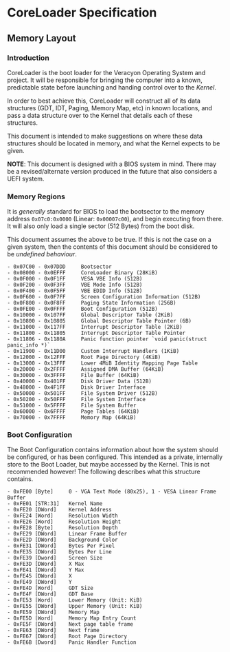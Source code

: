 
# CoreLoader Specification
## Memory Layout 
### Introduction

CoreLoader is the boot loader for the Veracyon Operating System and project. It will be responsible for bringing the computer into a known, predictable state before launching and handing control over to the *Kernel*.

In order to best achieve this, CoreLoader will construct all of its data structures (GDT, IDT, Paging, Memory Map, etc) in known locations, and pass a data structure over to the Kernel that details each of these structures.

This document is intended to make suggestions on where these data structures should be located in memory, and what the Kernel expects to be given.

**NOTE**: This document is designed with a BIOS system in mind. There may be a revised/alternate version produced in the future that also considers a UEFI system.

### Memory Regions

It is *generally* standard for BIOS to load the bootsector to the memory address `0x07c0:0x0000` (Linear: `0x00007c00`), and begin executing from there. It will also only load a single sector (512 Bytes) from the boot disk.

This document assumes the above to be true. If this is not the case on a given system, then the contents of this document should be considered to be *undefined behaviour*.

	- 0x07C00 - 0x07DDD		Bootsector
	- 0x08000 - 0x0EFFF		CoreLoader Binary (28KiB)
	- 0x0F000 - 0x0F1FF		VESA VBE Info (512B)
	- 0x0F200 - 0x0F3FF		VBE Mode Info (512B)
	- 0x0F400 - 0x0F5FF		VBE EDID Info (512B)
	- 0x0F600 - 0x0F7FF		Screen Configuration Information (512B)
	- 0x0F800 - 0x0F8FF		Paging State Information (256B)
	- 0x0FE00 - 0x0FFFF		Boot Configuration (512B)		
	- 0x10000 - 0x107FF		Global Descriptor Table (2KiB)
	- 0x10800 - 0x10805		Global Descriptor Table Pointer (6B)
	- 0x11000 - 0x117FF		Interrupt Descriptor Table (2KiB)
	- 0x11800 - 0x11805		Interrupt Descriptor Table Pointer
	- 0x11806 - 0x1180A     Panic function pointer `void panic(struct panic_info *)`
	- 0x11900 - 0x11D00		Custom Interrupt Handlers (1KiB)
	- 0x12000 - 0x12FFF		Root Page Directory (4KiB)
	- 0x13000 - 0x13FFF		Lower 4MiB Identity Mapping Page Table
	- 0x20000 - 0x2FFFF		Assigned DMA Buffer (64KiB)
	- 0x30000 - 0x3FFFF		File Buffer (64KiB)
	- 0x40000 - 0x401FF		Disk Driver Data (512B)
	- 0x48000 - 0x4F1FF		Disk Driver Interface
	- 0x50000 - 0x501FF		File System Driver (512B)
	- 0x50200 - 0x50FFF		File System Interface
	- 0x51000 - 0x5FFFF		File System Buffer
	- 0x60000 - 0x6FFFF		Page Tables (64KiB)
	- 0x70000 - 0x7FFFF		Memory Map (64KiB)

### Boot Configuration

The Boot Configuration contains information about how the system should be configured,
or has been configured. This intended as a private, internally store to the Boot Loader,
but maybe accessed by the Kernel. This is not recommended however! The following describes what this structure contains.

	- 0xFE00 [Byte]		0 - VGA Text Mode (80x25), 1 - VESA Linear Frame Buffer
	- 0xFE01 [STR:31]	Kernel Name
	- 0xFE20 [DWord]	Kernel Address
	- 0xFE24 [Word]		Resolution Width
	- 0xFE26 [Word]		Resolution Height
	- 0xFE28 [Byte]		Resolution Depth
	- 0xFE29 [DWord]	Linear Frame Buffer	
	- 0xFE2D [DWord]	Background Color
	- 0xFE31 [DWord]	Bytes Per Pixel
	- 0xFE35 [DWord]	Bytes Per Line
	- 0xFE39 [Dword]	Screen Size
	- 0xFE3D [DWord]	X Max
	- 0xFE41 [DWord]	Y Max
	- 0xFE45 [DWord]	X
	- 0xFE49 [DWord]	Y
	- 0xFE4D [Word]		GDT Size
	- 0xFE4F [DWord]	GDT Base
	- 0xFE53 [Word]		Lower Memory (Unit: KiB)
	- 0xFE55 [DWord]	Upper Memory (Unit: KiB)
	- 0xFE59 [DWord] 	Memory Map
	- 0xFE5D [Word]		Memory Map Entry Count
	- 0xFE5F [DWord]	Next page table frame
	- 0xFE63 [DWord]	Next frame
	- 0xFE67 [DWord]	Root Page Directory
	- 0xFE6B [Dword]	Panic Handler Function
